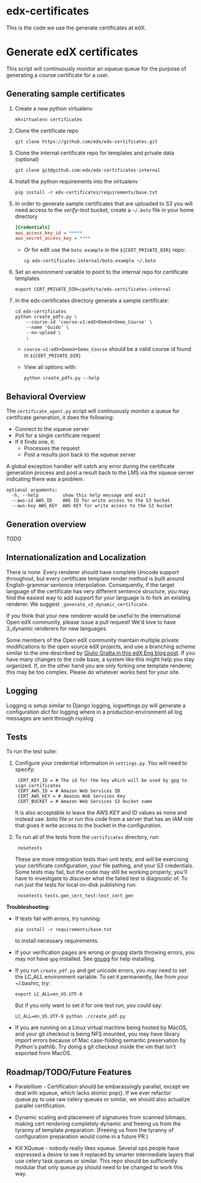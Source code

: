 # edx-certificates

This is the code we use the generate certificates at edX.



# Generate edX certificates

This script will continuously monitor an xqueue queue
for the purpose of generating a course certificate for a user.


Generating sample certificates
-------------------------

1. Create a new python virtualenv 
    ```shell
    mkvirtualenv certificates
    ```

2. Clone the certificate repo 
    ```shell
    git clone https://github.com/edx/edx-certificates.git
    ```

3. Clone the internal certificate repo for templates and private data (optional) 
    ```shell
    git clone git@github.com:edx/edx-certificates-internal
    ```

4. Install the python requirements into the virtualenv 
    ```shell
    pip install -r edx-certificates/requirements/base.txt
    ```

5. In order to generate sample certificates that are uploaded to S3 you will need access to the _verify-test_ bucket, create a `~/.boto` file in your home directory
    ```ini
    [Credentials]
    aws_access_key_id = *****
    aws_secret_access_key = ****
    ```

    - *Or* for edX use the `boto.example` in the `${CERT_PRIVATE_DIR}` repo:

        ```shell
        cp edx-certificates-internal/boto.example ~/.boto
        ```

6. Set an environment variable to point to the internal repo for certificate templates 
    ```shell
    export CERT_PRIVATE_DIR=/path/to/edx-certificates-internal
    ```

7. In the edx-certificates directory generate a sample certificate:
    ```shell
    cd edx-certificates
    python create_pdfs.py \
        --course-id 'course-v1:edX+DemoX+Demo_Course' \
        --name 'Guido' \
        --no-upload \
        ;
    ```

    - `course-v1:edX+DemoX+Demo_Course` should be a valid course id found in
      `${CERT_PRIVATE_DIR}`

    - View all options with:
        ```shell
        python create_pdfs.py --help
        ```

## Behavioral Overview

The `certificate_agent.py` script will continuously monitor a queue for 
certificate generation, it does the following:

* Connect to the xqueue server
* Poll for a single certificate request
* If it finds one, it:
  * Processes the request
  * Post a results json back to the xqueue server

A global exception handler will catch any error during the certificate
generation process and post a result back to the LMS via the xqueue server
indicating there was a problem.
    
    optional arguments:
      -h, --help         show this help message and exit
      --aws-id AWS_ID    AWS ID for write access to the S3 bucket
      --aws-key AWS_KEY  AWS KEY for write access to the S3 bucket


## Generation overview

TODO

## Internationalization and Localization

There is none. Every renderer should have complete Unicode support throughout,
but every certificate template render method is built around English-grammar
sentence interpolation. Consequently, if the target language of the certificate
has very different sentence structure, you may find the easiest way to add
support for your language is to fork an existing renderer. We suggest 
```_generate_v3_dynamic_certificate```.

If you think that your new renderer would be useful to the international Open
edX community, please issue a pull request! We'd love to have 3_dynamic
renderers for new languages.

Some members of the Open edX community maintain multiple private modifications
to the open source edX projects, and use a branching scheme similar to the one
described by [Giulio Gratta in this edX Eng blog
post](http://engineering.edx.org/2014/12/how-stanford-runs-its-own-fork/).  If
you have many changes to the code base, a system like this might help you stay
organized. If, on the other hand you are only forking one template renderer,
this may be too complex. Please do whatever works best for your site.

## Logging

Logging is setup similar to Django logging, logsettings.py
will generate a configuration dict for logging where in a production
environment all log messages are sent through rsyslog

## Tests

To run the test suite:

1. Configure your credential information in `settings.py`.  You will need to specify:

        CERT_KEY_ID = # The id for the key which will be used by gpg to sign certificates
        CERT_AWS_ID = # Amazon Web Services ID
        CERT_AWS_KEY = # Amazon Web Services Key
        CERT_BUCKET = # Amazon Web Services S3 bucket name

   It is also acceptable to leave the AWS KEY and ID values as none and instead
   use .boto file or run this code from a server that has an
   IAM role that gives it write access to the bucket in the configuration.

2. To run all of the tests from the `certificates` directory, run:

        nosetests

   These are more integration tests than unit tests, and will be exercising your 
   certificate configuration, your file pathing, and your S3 credentials.  Some tests
   may fail, but the code may still be working properly; you'll have to investigate to
   discover what the failed test is diagnostic of. To run just the tests for local 
   on-disk publishing run:

        nosetests tests.gen_cert_test:test_cert_gen


**Troubleshooting**: 

  * If tests fail with errors, try running:
     ```shell
     pip install -r requirements/base.txt
     ```
    to install necessary requirements.  

  * If your verification pages are wrong or gnupg starts throwing errors, you
    may not have `gpg` installed. See [gnupg](http://www.gnupg.org/) for help
    installing.

  * If you run `create_pdf.py` and get unicode errors, you may need to set the
    LC_ALL environment variable. To set it permanently, like from your 
    ~/.bashrc, try:
    ```shell
    export LC_ALL=en_US.UTF-8
    ```
    But if you only want to set it for one test run, you could say:
    ```shell
    LC_ALL=en_US.UTF-8 python ./create_pdf.py
    ```

  * If you are running on a Linux virtual machine being hosted by MacOS, and
    your git checkout is being NFS mounted, you may have library import errors
    because of Mac case-folding semantic preservation by Python's pathlib. Try
    doing a git checkout inside the vm that isn't exported from MacOS.

## Roadmap/TODO/Future Features

* Paralellism - Certification should be embarassingly parallel, except we deal
  with xqueue, which lacks atomic pop(). If we ever refactor queue.py to use
  raw celery queues or similar, we should also actualize parallel
  certification.

* Dynamic scaling and placement of signatures from scanned bitmaps, making cert
  rendering completely dynamic and freeing us from the tyranny of template
  preparation. (Freeing us from the tyranny of configuration preparation would
  come in a future PR.)

* Kill XQueue - nobody really likes xqueue. Several ops people have expressed a
  desire to see it replaced by smarter intermediate layers that use celery task
  queues or similar. This repo should be sufficiently modular that only
  queue.py should need to be changed to work this way.

